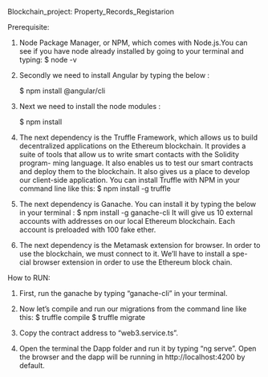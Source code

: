 Blockchain_project: Property_Records_Registarion

Prerequisite:

1. Node Package Manager, or NPM, which
   comes with Node.js.You can see if you have node already installed by
   going to your terminal and typing:
   $ node -v

2. Secondly we need to install Angular by typing the below :
 
   $ npm install @angular/cli

3. Next we need to install the node modules :
  
	$ npm install

  
 4. The next dependency is the Truffle Framework, which allows us to build
    decentralized applications on the Ethereum blockchain. It provides a suite
    of tools that allow us to write smart contacts with the Solidity program-
   ming language. It also enables us to test our smart contracts and deploy
   them to the blockchain. It also gives us a place to develop our client-side
   application.
   You can install Truffle with NPM in your command line like this:
   $ npm install -g truffle
5. The next dependency is Ganache. You can install it by typing the below
   in your terminal :
   $ npm install -g ganache-cli
   It will give us 10 external accounts with addresses on our local Ethereum
   blockchain. Each account is preloaded with 100 fake ether.
6. The next dependency is the Metamask extension for browser. In order
   to use the blockchain, we must connect to it. We’ll have to install a spe-
   cial browser extension in order to use the Ethereum block chain. 

How to RUN:
 1. First, run the ganache by typing “ganache-cli” in your terminal.
 2. Now let’s compile and run our migrations from the command line like this:
    $ truffle compile
    $ truffle migrate

 3. Copy the contract address to “web3.service.ts”.
 4. Open the terminal the Dapp folder and run it by typing “ng serve”. Open
    the browser and the dapp will be running in http://localhost:4200 by default.
 

